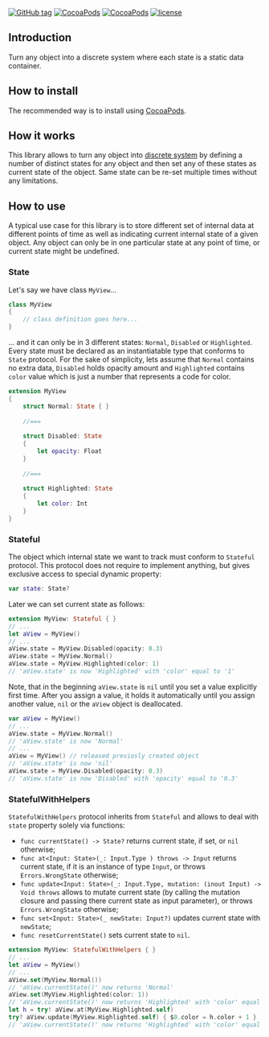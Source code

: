 [![GitHub tag](https://img.shields.io/github/tag/XCEssentials/StaticState.svg)](https://github.com/XCEssentials/StaticState/releases)
[![CocoaPods](https://img.shields.io/cocoapods/v/XCEStaticState.svg)](https://cocoapods.org/?q=XCEStaticState)
[![CocoaPods](https://img.shields.io/cocoapods/p/XCEStaticState.svg)](https://cocoapods.org/?q=XCEStaticState)
[![license](https://img.shields.io/github/license/XCEssentials/StaticState.svg)](https://opensource.org/licenses/MIT)

## Introduction
Turn any object into a discrete system where each state is a static data container.



## How to install

The recommended way is to install using [CocoaPods](https://cocoapods.org/?q=XCEStaticState).



## How it works

This library allows to turn any object into [discrete system](https://en.wikipedia.org/wiki/Discrete_system) by defining a number of distinct states for any object and then set any of these states as current state of the object. Same state can be re-set multiple times without any limitations.



## How to use

A typical use case for this library is to store different set of internal data at different points of time as well as indicating current internal state of a given object. Any object can only be in one particular state at any point of time, or current state might be undefined.



### State

Let's say we have class `MyView`...

```swift
class MyView
{
	// class definition goes here...
}
```

... and it can only be in 3 different states: `Normal`, `Disabled` or `Highlighted`. Every state must be declared as an instantiatable type that conforms to `State` protocol. For the sake of simplicity, lets assume that `Normal` contains no extra data, `Disabled` holds opacity amount and `Highlighted` contains `color` value which is just a number that represents a code for color.

```swift
extension MyView
{
    struct Normal: State { }
    
    //===
    
    struct Disabled: State
    {
        let opacity: Float
    }
    
    //===
    
    struct Highlighted: State
    {
        let color: Int
    }
}
```



### Stateful

The object which internal state we want to track must conform to `Stateful` protocol. This protocol does not require to implement anything, but gives exclusive access to special dynamic property:

```swift
var state: State?
```

Later we can set current state as follows:

```swift
extension MyView: Stateful { }
// ...
let aView = MyView()
// ...
aView.state = MyView.Disabled(opacity: 0.3)
aView.state = MyView.Normal()
aView.state = MyView.Highlighted(color: 1)
// 'aView.state' is now 'Highlighted' with 'color' equal to '1'
```

Note, that in the beginning `aView.state` is `nil` until you set a value explicitly first time. After you assign a value, it holds it automatically until you assign another value, `nil` or the `aView` object is deallocated.

```swift
var aView = MyView()
// ...
aView.state = MyView.Normal()
// 'aView.state' is now 'Normal'
// ...
aView = MyView() // released previosly created object
// 'aView.state' is now 'nil'
aView.state = MyView.Disabled(opacity: 0.3)
// 'aView.state' is now 'Disabled' with 'opacity' equal to '0.3'
```



### StatefulWithHelpers

`StatefulWithHelpers` protocol inherits from `Stateful` and allows to deal with `state` property solely via functions:

- `func currentState() -> State?` returns current state, if set, or `nil` otherwise;
- `func at<Input: State>(_: Input.Type ) throws -> Input` returns current state, if it is an instance of type `Input`, or throws `Errors.WrongState` otherwise;
- `func update<Input: State>(_: Input.Type, mutation: (inout Input) -> Void throws` allows to mutate current state (by calling the mutation closure and passing there current state as input parameter), or throws `Errors.WrongState` otherwise;
- `func set<Input: State>(_ newState: Input?)` updates current state with `newState`;
- `func resetCurrentState()` sets current state to `nil`.

```swift
extension MyView: StatefulWithHelpers { }
// ...
let aView = MyView()
// ...
aView.set(MyView.Normal())
// 'aView.currentState()' now returns 'Normal'
aView.set(MyView.Highlighted(color: 1))
// 'aView.currentState()' now returns 'Highlighted' with 'color' equal to '1'
let h = try! aView.at(MyView.Highlighted.self)
try? aView.update(MyView.Highlighted.self) { $0.color = h.color + 1 }
// 'aView.currentState()' now returns 'Highlighted' with 'color' equal to '2'
```

